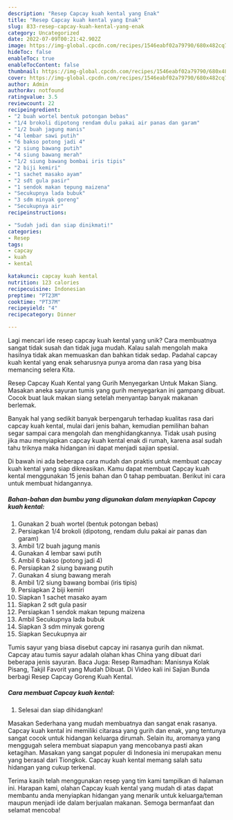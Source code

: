 ```yaml
---
description: "Resep Capcay kuah kental yang Enak"
title: "Resep Capcay kuah kental yang Enak"
slug: 833-resep-capcay-kuah-kental-yang-enak
category: Uncategorized
date: 2022-07-09T00:21:42.902Z
image: https://img-global.cpcdn.com/recipes/1546eabf02a79790/680x482cq70/capcay-kuah-kental-foto-resep-utama.jpg
hideToc: false
enableToc: true
enableTocContent: false
thumbnail: https://img-global.cpcdn.com/recipes/1546eabf02a79790/680x482cq70/capcay-kuah-kental-foto-resep-utama.jpg
cover: https://img-global.cpcdn.com/recipes/1546eabf02a79790/680x482cq70/capcay-kuah-kental-foto-resep-utama.jpg
author: Admin
authorAv: notfound
ratingvalue: 3.5
reviewcount: 22
recipeingredient:
- "2 buah wortel bentuk potongan bebas"
- "1/4 brokoli dipotong rendam dulu pakai air panas dan garam"
- "1/2 buah jagung manis"
- "4 lembar sawi putih"
- "6 bakso potong jadi 4"
- "2 siung bawang putih"
- "4 siung bawang merah"
- "1/2 siung bawang bombai iris tipis"
- "2 biji kemiri"
- "1 sachet masako ayam"
- "2 sdt gula pasir"
- "1 sendok makan tepung maizena"
- "Secukupnya lada bubuk"
- "3 sdm minyak goreng"
- "Secukupnya air"
recipeinstructions:

- "Sudah jadi dan siap dinikmati!"
categories:
- Resep
tags:
- capcay
- kuah
- kental

katakunci: capcay kuah kental 
nutrition: 123 calories
recipecuisine: Indonesian
preptime: "PT23M"
cooktime: "PT37M"
recipeyield: "4"
recipecategory: Dinner

---
```





Lagi mencari ide resep capcay kuah kental yang unik? Cara membuatnya sangat tidak susah dan tidak juga mudah. Kalau salah mengolah maka hasilnya tidak akan memuaskan dan bahkan tidak sedap. Padahal capcay kuah kental yang enak seharusnya punya aroma dan rasa yang bisa memancing selera Kita.





Resep Capcay Kuah Kental yang Gurih Menyegarkan Untuk Makan Siang. Masakan aneka sayuran tumis yang gurih menyegarkan ini gampang dibuat. Cocok buat lauk makan siang setelah menyantap banyak makanan berlemak.

Banyak hal yang sedikit banyak berpengaruh terhadap kualitas rasa dari capcay kuah kental, mulai dari jenis bahan, kemudian pemilihan bahan segar sampai cara mengolah dan menghidangkannya. Tidak usah pusing jika mau menyiapkan capcay kuah kental enak di rumah, karena asal sudah tahu triknya maka hidangan ini dapat menjadi sajian spesial.






Di bawah ini ada beberapa cara mudah dan praktis untuk membuat capcay kuah kental yang siap dikreasikan. Kamu dapat membuat Capcay kuah kental menggunakan 15 jenis bahan dan 0 tahap pembuatan. Berikut ini cara untuk membuat hidangannya.

<!--inarticleads1-->

##### Bahan-bahan dan bumbu yang digunakan dalam menyiapkan Capcay kuah kental:

1. Gunakan 2 buah wortel (bentuk potongan bebas)
1. Persiapkan 1/4 brokoli (dipotong, rendam dulu pakai air panas dan garam)
1. Ambil 1/2 buah jagung manis
1. Gunakan 4 lembar sawi putih
1. Ambil 6 bakso (potong jadi 4)
1. Persiapkan 2 siung bawang putih
1. Gunakan 4 siung bawang merah
1. Ambil 1/2 siung bawang bombai (iris tipis)
1. Persiapkan 2 biji kemiri
1. Siapkan 1 sachet masako ayam
1. Siapkan 2 sdt gula pasir
1. Persiapkan 1 sendok makan tepung maizena
1. Ambil Secukupnya lada bubuk
1. Siapkan 3 sdm minyak goreng
1. Siapkan Secukupnya air


Tumis sayur yang biasa disebut capcay ini rasanya gurih dan nikmat. Capcay atau tumis sayur adalah olahan khas China yang dibuat dari beberapa jenis sayuran. Baca Juga: Resep Ramadhan: Manisnya Kolak Pisang, Takjil Favorit yang Mudah Dibuat. Di Video kali ini Sajian Bunda berbagi Resep Capcay Goreng Kuah Kental. 

<!--inarticleads2-->

##### Cara membuat Capcay kuah kental:


1. Selesai dan siap dihidangkan!

Masakan Sederhana yang mudah membuatnya dan sangat enak rasanya. Capcay kuah kental ini memiliki citarasa yang gurih dan enak, yang tentunya sangat cocok untuk hidangan keluarga dirumah. Selain itu, aromanya yang menggugah selera membuat siapapun yang mencobanya pasti akan ketagihan. Masakan yang sangat populer di Indonesia ini merupakan menu yang berasal dari Tiongkok. Capcay kuah kental memang salah satu hidangan yang cukup terkenal. 

Terima kasih telah menggunakan resep yang tim kami tampilkan di halaman ini. Harapan kami, olahan Capcay kuah kental yang mudah di atas dapat membantu anda menyiapkan hidangan yang menarik untuk keluarga/teman maupun menjadi ide dalam berjualan makanan. Semoga bermanfaat dan selamat mencoba!
